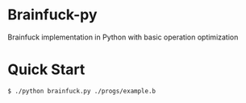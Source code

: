 # Brainfuck-py
Brainfuck implementation in Python with basic operation optimization

# Quick Start
```console
$ ./python brainfuck.py ./progs/example.b
```

